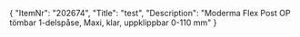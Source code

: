 {
  "ItemNr": "202674",
  "Title": "test",
  "Description": "Moderma Flex Post OP tömbar 1-delspåse, Maxi, klar, uppklippbar 0-110 mm"
}